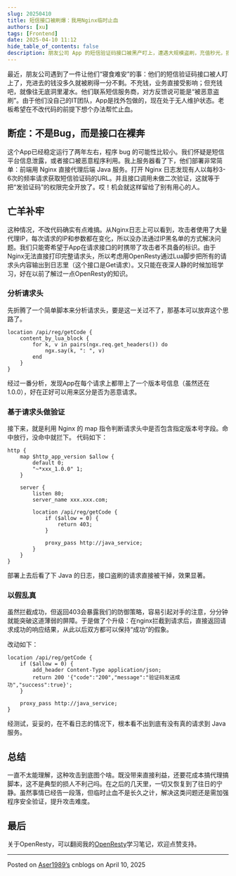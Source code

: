 ```yaml
---
slug: 20250410
title: 短信接口被刷爆：我用Nginx临时止血
authors: [xu]
tags: [Frontend]
date: 2025-04-10 11:12
hide_table_of_contents: false
description: 朋友公司 App 的短信验证码接口被黑产盯上，遭遇大规模盗刷，充值秒光，损失严重。作为非技术团队，无法改动源码，我通过分析 Nginx 日志、利用 OpenResty 和请求头识别，成功用 Nginx 拦截了恶意请求，并实现“以假乱真”的防御效果。
---
```

最近，朋友公司遇到了一件让他们“寝食难安”的事：他们的短信验证码接口被人盯上了，充进去的钱没多久就被刷得一分不剩。不充钱，业务直接受影响；但充钱吧，就像往无底洞里灌水。他们联系短信服务商，对方反馈说可能是“被恶意盗刷”。由于他们没自己的IT团队，App是找外包做的，现在处于无人维护状态。老板希望在不改代码的前提下想个办法帮忙止血。

<!-- truncate -->

## 断症：不是Bug，而是接口在裸奔
这个App已经稳定运行了两年左右，程序 bug 的可能性比较小。我们怀疑是短信平台信息泄露，或者接口被恶意程序利用。我上服务器看了下，他们部署非常简单：前端用 Nginx 直接代理后端 Java 服务。打开 Nginx 日志发现有人以每秒3-6次的频率请求获取短信验证码的URL。并且接口调用未做二次验证，这就等于把“发验证码”的权限完全开放了。哎！机会就这样留给了别有用心的人。

## 亡羊补牢
这种情况，不改代码确实有点难搞。从Nginx日志上可以看到，攻击者使用了大量代理IP，每次请求的IP和参数都在变化，所以没办法通过IP黑名单的方式解决问题。我们只能寄希望于App在请求接口的时携带了攻击者不具备的标识。由于Nginx无法直接打印完整请求头，所以考虑用OpenResty通过Lua脚步把所有的请求头内容输出到日志里（这个接口是Get请求）。又只能在夜深人静的时候加班学习，好在以前了解过一点OpenResty的知识。

### 分析请求头
先折腾了一个简单脚本来分析请求头，要是这一关过不了，那基本可以放弃这个思路了。
``` 
location /api/reg/getCode {
    content_by_lua_block {
        for k, v in pairs(ngx.req.get_headers()) do
            ngx.say(k, ": ", v)
        end
    }
}
```
经过一番分析，发现App在每个请求上都带上了一个版本号信息（虽然还在1.0.0），好在正好可以用来区分是否为恶意请求。

### 基于请求头做验证
接下来，就是利用 Nginx 的 map 指令判断请求头中是否包含指定版本号字段。命中放行，没命中就拦下。
代码如下：
```
http {
    map $http_app_version $allow {
        default 0;
        "~*xxx_1.0.0" 1;
    }

    server {
        listen 80;
        server_name xxx.xxx.com;

        location /api/reg/getCode {
            if ($allow = 0) {
                return 403;
            }

            proxy_pass http://java_service;
        }
    }
}
```
部署上去后看了下 Java 的日志，接口盗刷的请求直接被干掉，效果显著。

### 以假乱真
虽然拦截成功，但返回403会暴露我们的防御策略，容易引起对手的注意，分分钟就能突破这道薄弱的屏障。于是做了个升级：在nginx拦截到请求后，直接返回请求成功的响应结果，从此以后双方都可以保持“成功”的假象。

改动如下：
```
location /api/reg/getCode {
    if ($allow = 0) {
        add_header Content-Type application/json;
        return 200 '{"code":"200","message":"验证码发送成功","success":true}';
    }

    proxy_pass http://java_service;
}

```
经测试，妥妥的，在不看日志的情况下，根本看不出到底有没有真的请求到 Java 服务。

## 总结
一直不太能理解，这种攻击到底图个啥。既没带来直接利益，还要花成本搞代理搞脚本，这不是典型的损人不利己吗。在之后的几天里，一切又恢复到了往日的宁静。虽然事情已经告一段落，但临时止血不是长久之计，解决这类问题还是需加强程序安全验证，提升攻击难度。

## 最后
关于OpenResty，可以翻阅我的[OpenResty](https://www.aser1989.cn/docs/others/open-resty)学习笔记，欢迎点赞支持。

---

Posted on [Aser1989’s](https://www.cnblogs.com/aser1989) cnblogs on April 10, 2025
